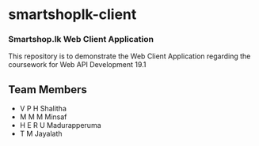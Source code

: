# smartshoplk-client

### Smartshop.lk Web Client Application 

This repository is to demonstrate the Web Client Application regarding the coursework for Web API Development 19.1

## Team Members
* V P H Shalitha
* M M M Minsaf
* H E R U Madurapperuma
* T M Jayalath
